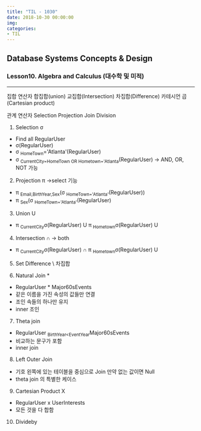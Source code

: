 ```yaml
---
title: "TIL - 1030"
date: 2018-10-30 00:00:00
img:
categories:
- TIL
---
```


## Database Systems Concepts & Design
### Lesson10. Algebra and Calculus (대수학 및 미적)

----
집합 연산자
합집합(union)
교집합(Intersection)
차집합(Difference)
카테시언 곱(Cartesian product)

관계 연산자
Selection
Projection
Join
Division


1. Selection σ
- Find all RegularUser
-  σ(RegularUser)
-  σ <sub>HomeTown</sub>='Atlanta'(RegularUser)
-  σ <sub>CurrentCity=HomeTown OR Hometown='Atlanta</sub>(RegularUser) -> AND, OR, NOT 가능

2. Projection  π ->select 기능
- π <sub>Email,BirthYear,Sex</sub>(σ <sub>HomeTown='Atlanta'</sub>(RegularUser))
- π <sub>Sex</sub>(σ <sub>HomeTown='Atlanta'</sub>(RegularUser)

3. Union U
-  π <sub>CurrentCity</sub>σ(RegularUser) U π <sub>Hometown</sub>σ(RegularUser) U

4. Intersection ∩ -> both
-  π <sub>CurrentCity</sub>σ(RegularUser) ∩ π <sub>Hometown</sub>σ(RegularUser) U

5. Set Difference \ 차집합

6. Natural Join *
- RegularUser * Major60sEvents
- 같은 이름을 가진 속성의 값들만 연결
- 조인 속들의 하나만 유지
- inner 조인

7. Theta join
- RegularUser  <sub>BirthYear<EventYear</sub>Major60sEvents
- 비교하는 문구가 포함
- inner join

8. Left Outer Join
- 기호 왼쪽에 있는 테이블을 중심으로 Join 만약 없는 값이면 Null
- theta join 의 특별한 케이스

9. Cartesian Product X
- RegularUser x UserInterests
- 모든 것을 다 합함

10. Divideby
